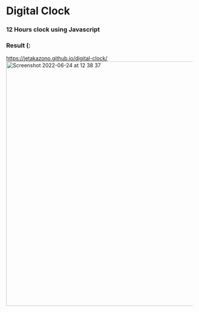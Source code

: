 # Digital Clock
### 12 Hours clock using Javascript
### Result (:
https://jetakazono.github.io/digital-clock/
<img width="658" alt="Screenshot 2022-06-24 at 12 38 37" src="https://user-images.githubusercontent.com/38092732/175527404-b0b2bd52-083e-44a3-ba66-af4e7eb5a559.png">
